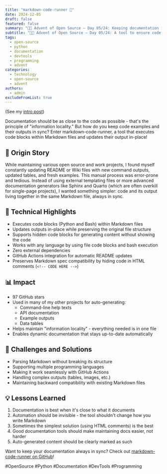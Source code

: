 ```yaml
---
title: "markdown-code-runner 📝"
date: 2024-12-05
draft: false
featured: false
summary: "🎄🎁 Advent of Open Source – Day 05/24: Keeping documentation in sync with code by automatically executing and updating Markdown code blocks."
subtitle: "🎄🎁 Advent of Open Source – Day 05/24: A tool to ensure code examples and outputs in Markdown files are always up-to-date."
tags:
  - open-source
  - python
  - documentation
  - devtools
  - programming
  - advent
categories:
  - technology
  - open-source
  - advent
authors:
  - admin
excludeFromList: true
---
```


(See my [intro post](../))

Documentation should be as close to the code as possible - that's the principle of "information locality." But how do you keep code examples and their outputs in sync? Enter markdown-code-runner, a tool that executes code blocks within Markdown files and updates their output in-place!

## 📖 Origin Story

While maintaining various open source and work projects, I found myself constantly updating README or Wiki files with new command outputs, updated tables, and fresh examples. This manual process was error-prone and tedious. Instead of using external templating files or more advanced documentation generators like Sphinx and Quarto (which are often overkill for single-page projects), I wanted something simpler: code and its output living together in the same Markdown file, always in sync.

## 🔧 Technical Highlights

- Executes code blocks (Python and Bash) within Markdown files
- Updates outputs in-place while preserving the original file structure
- Supports hidden code blocks for generating content without showing the code
- Works with any language by using file code blocks and bash execution
- Zero external dependencies
- GitHub Actions integration for automatic README updates
- Preserves Markdown spec compatibility by hiding code in HTML comments (`<!-- CODE HERE -->`)

## 📊 Impact

- 97 GitHub stars
- Used in many of my other projects for auto-generating:
  - Command-line help texts
  - API documentation
  - Example outputs
  - Data tables
- Helps maintain "information locality" - everything needed is in one file
- Enables dynamic documentation that stays up-to-date automatically

## 🎯 Challenges and Solutions

- Parsing Markdown without breaking its structure
- Supporting multiple programming languages
- Making it work seamlessly with GitHub Actions
- Handling complex outputs (tables, images, etc.)
- Maintaining backward compatibility with existing Markdown files

## 💡 Lessons Learned

1. Documentation is best when it's close to what it documents
2. Automation should be invisible - the tool shouldn't change how you write Markdown
3. Sometimes the simplest solution (using HTML comments) is the best
4. Good documentation tools should make maintaining docs easier, not harder
5. Auto-generated content should be clearly marked as such

Want to keep your documentation always in sync? Check out [markdown-code-runner on GitHub](https://github.com/basnijholt/markdown-code-runner)!

#OpenSource #Python #Documentation #DevTools #Programming
